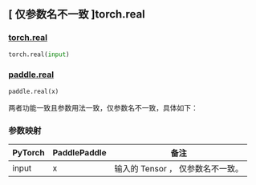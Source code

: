## [ 仅参数名不一致 ]torch.real
### [torch.real](https://pytorch.org/docs/stable/generated/torch.real.html?highlight=real#torch.real)

```python
torch.real(input)
```

### [paddle.real](https://www.paddlepaddle.org.cn/documentation/docs/zh/develop/api/paddle/real_cn.html#real)

```python
paddle.real(x)
```

两者功能一致且参数用法一致，仅参数名不一致，具体如下：
### 参数映射
| PyTorch       | PaddlePaddle | 备注                                                   |
| ------------- | ------------ | ------------------------------------------------------ |
| input         | x            | 输入的 Tensor ， 仅参数名不一致。                   |
